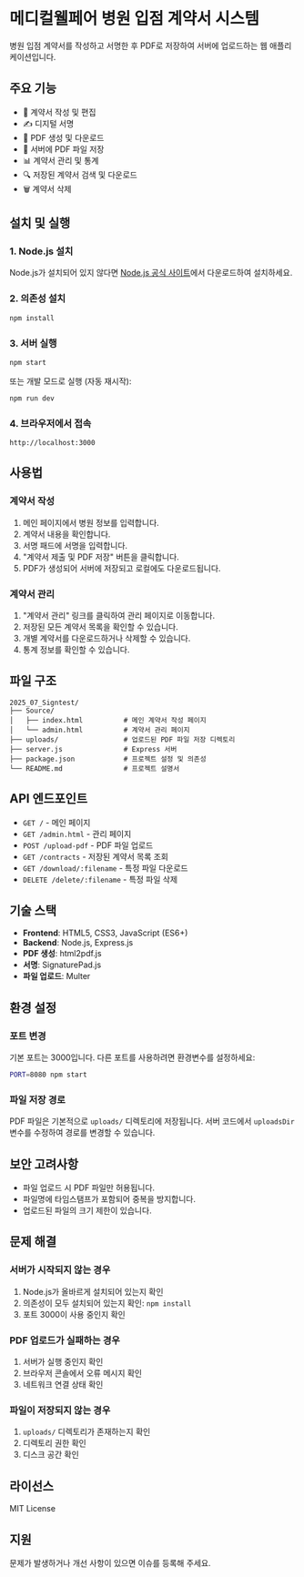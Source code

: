 # 메디컬웰페어 병원 입점 계약서 시스템

병원 입점 계약서를 작성하고 서명한 후 PDF로 저장하여 서버에 업로드하는 웹 애플리케이션입니다.

## 주요 기능

- 📝 계약서 작성 및 편집
- ✍️ 디지털 서명
- 📄 PDF 생성 및 다운로드
- 💾 서버에 PDF 파일 저장
- 📊 계약서 관리 및 통계
- 🔍 저장된 계약서 검색 및 다운로드
- 🗑️ 계약서 삭제

## 설치 및 실행

### 1. Node.js 설치
Node.js가 설치되어 있지 않다면 [Node.js 공식 사이트](https://nodejs.org/)에서 다운로드하여 설치하세요.

### 2. 의존성 설치
```bash
npm install
```

### 3. 서버 실행
```bash
npm start
```

또는 개발 모드로 실행 (자동 재시작):
```bash
npm run dev
```

### 4. 브라우저에서 접속
```
http://localhost:3000
```

## 사용법

### 계약서 작성
1. 메인 페이지에서 병원 정보를 입력합니다.
2. 계약서 내용을 확인합니다.
3. 서명 패드에 서명을 입력합니다.
4. "계약서 제출 및 PDF 저장" 버튼을 클릭합니다.
5. PDF가 생성되어 서버에 저장되고 로컬에도 다운로드됩니다.

### 계약서 관리
1. "계약서 관리" 링크를 클릭하여 관리 페이지로 이동합니다.
2. 저장된 모든 계약서 목록을 확인할 수 있습니다.
3. 개별 계약서를 다운로드하거나 삭제할 수 있습니다.
4. 통계 정보를 확인할 수 있습니다.

## 파일 구조

```
2025_07_Signtest/
├── Source/
│   ├── index.html          # 메인 계약서 작성 페이지
│   └── admin.html          # 계약서 관리 페이지
├── uploads/                # 업로드된 PDF 파일 저장 디렉토리
├── server.js               # Express 서버
├── package.json            # 프로젝트 설정 및 의존성
└── README.md               # 프로젝트 설명서
```

## API 엔드포인트

- `GET /` - 메인 페이지
- `GET /admin.html` - 관리 페이지
- `POST /upload-pdf` - PDF 파일 업로드
- `GET /contracts` - 저장된 계약서 목록 조회
- `GET /download/:filename` - 특정 파일 다운로드
- `DELETE /delete/:filename` - 특정 파일 삭제

## 기술 스택

- **Frontend**: HTML5, CSS3, JavaScript (ES6+)
- **Backend**: Node.js, Express.js
- **PDF 생성**: html2pdf.js
- **서명**: SignaturePad.js
- **파일 업로드**: Multer

## 환경 설정

### 포트 변경
기본 포트는 3000입니다. 다른 포트를 사용하려면 환경변수를 설정하세요:

```bash
PORT=8080 npm start
```

### 파일 저장 경로
PDF 파일은 기본적으로 `uploads/` 디렉토리에 저장됩니다. 서버 코드에서 `uploadsDir` 변수를 수정하여 경로를 변경할 수 있습니다.

## 보안 고려사항

- 파일 업로드 시 PDF 파일만 허용됩니다.
- 파일명에 타임스탬프가 포함되어 중복을 방지합니다.
- 업로드된 파일의 크기 제한이 있습니다.

## 문제 해결

### 서버가 시작되지 않는 경우
1. Node.js가 올바르게 설치되어 있는지 확인
2. 의존성이 모두 설치되어 있는지 확인: `npm install`
3. 포트 3000이 사용 중인지 확인

### PDF 업로드가 실패하는 경우
1. 서버가 실행 중인지 확인
2. 브라우저 콘솔에서 오류 메시지 확인
3. 네트워크 연결 상태 확인

### 파일이 저장되지 않는 경우
1. `uploads/` 디렉토리가 존재하는지 확인
2. 디렉토리 권한 확인
3. 디스크 공간 확인

## 라이선스

MIT License

## 지원

문제가 발생하거나 개선 사항이 있으면 이슈를 등록해 주세요. 